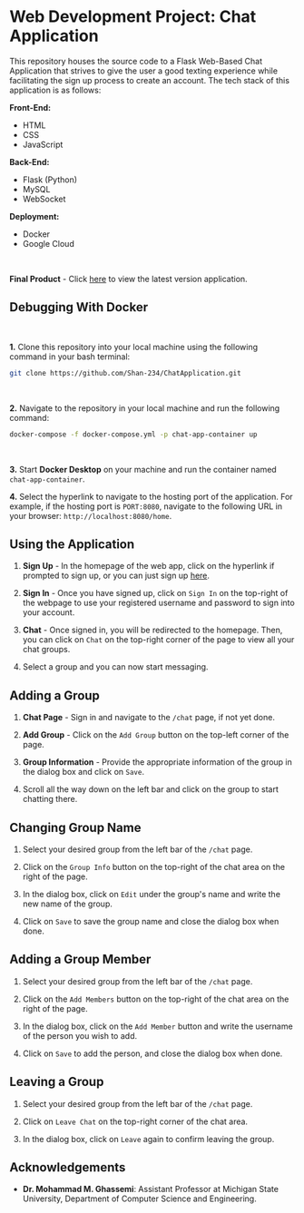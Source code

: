 # Web Development Project: Chat Application

This repository houses the source code to a Flask Web-Based Chat Application that strives to give the user a good texting experience while facilitating the sign up process to create an account. The tech stack of this application is as follows:

**Front-End:**
* HTML
* CSS
* JavaScript

**Back-End:**
* Flask (Python)
* MySQL
* WebSocket

**Deployment:**
* Docker
* Google Cloud

<br>

**Final Product** - Click <a href="https://chat-app-524031479607.us-central1.run.app" target="_blank">here</a> to view the latest version application.

## Debugging With Docker

<br>

**1.** Clone this repository into your local machine using the following command in your bash terminal:

```bash
git clone https://github.com/Shan-234/ChatApplication.git
```

<br>

**2.** Navigate to the repository in your local machine and run the following command:

```bash
docker-compose -f docker-compose.yml -p chat-app-container up
```

<br>

**3.** Start **Docker Desktop** on your machine and run the container named `chat-app-container`.

**4.** Select the hyperlink to navigate to the hosting port of the application. For example, if the hosting port is `PORT:8080`, navigate to the following URL in your browser: `http://localhost:8080/home`.

## Using the Application

1. **Sign Up** -  In the homepage of the web app, click on the hyperlink if prompted to sign up, or you can just sign up <a href="https://chat-app-524031479607.us-central1.run.app/sign_up" target="_blank">here</a>.

2. **Sign In** - Once you have signed up, click on `Sign In` on the top-right of the webpage to use your registered username and password to sign into your account.

3. **Chat** - Once signed in, you will be redirected to the homepage. Then, you can click on `Chat` on the top-right corner of the page to view all your chat groups.

4. Select a group and you can now start messaging.

## Adding a Group

1. **Chat Page** - Sign in and navigate to the `/chat` page, if not yet done.

2. **Add Group** - Click on the `Add Group` button on the top-left corner of the page.

3. **Group Information** - Provide the appropriate information of the group in the dialog box and click on `Save`.

4. Scroll all the way down on the left bar and click on the group to start chatting there.

## Changing Group Name

1. Select your desired group from the left bar of the `/chat` page.

2. Click on the `Group Info` button on the top-right of the chat area on the right of the page.

3. In the dialog box, click on `Edit` under the group's name and write the new name of the group.

4. Click on `Save` to save the group name and close the dialog box when done.

## Adding a Group Member

1. Select your desired group from the left bar of the `/chat` page.

2. Click on the `Add Members` button on the top-right of the chat area on the right of the page.

3. In the dialog box, click on the `Add Member` button and write the username of the person you wish to add.

4. Click on `Save` to add the person, and close the dialog box when done.

## Leaving a Group

1. Select your desired group from the left bar of the `/chat` page.

2. Click on `Leave Chat` on the top-right corner of the chat area.

3. In the dialog box, click on `Leave` again to confirm leaving the group.

## Acknowledgements

* **Dr. Mohammad M. Ghassemi**: Assistant Professor at Michigan State University, Department of Computer Science and Engineering.